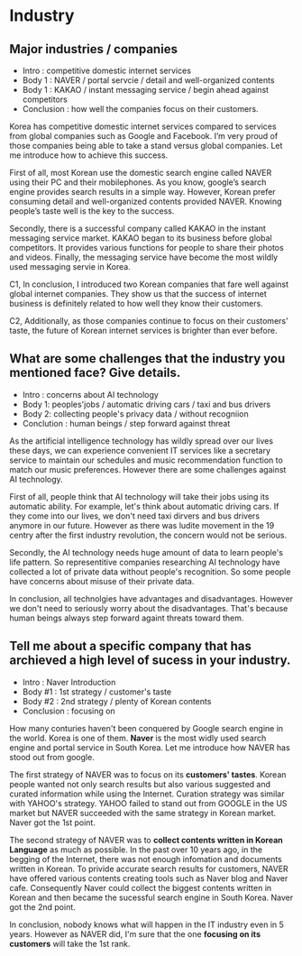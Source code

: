 # Industry

## Major industries / companies

- Intro : competitive domestic internet services
- Body 1 : NAVER / portal servcie / detail and well-organized contents
- Body 1 : KAKAO / instant messaging service / begin ahead against competitors
- Conclusion : how well the companies focus on their customers.

Korea has competitive domestic internet services compared to services from global companies such as Google and Facebook. I’m very proud of those companies being able to take a stand versus global companies. Let me introduce how to achieve this success.

First of all, most Korean use the domestic search engine called NAVER using their PC and their mobilephones. As you know, google’s search engine provides search results in a simple way. However, Korean prefer consuming detail and well-organized contents provided NAVER. Knowing people’s taste well is the key to the success.

Secondly, there is a successful company called KAKAO in the instant messaging service market. KAKAO began to its business before global competitors. It provides various functions for people to share their photos and videos. Finally, the messaging service have become the most wildly used messaging servie in Korea. 

C1, In conclusion, I introduced two Korean companies that fare well against global internet companies. They show us that the success of internet business is definitely related to how well they know their customers.

C2, Additionally, as those companies continue to focus on their customers’ taste, the future of Korean internet services is brighter than ever before.

## What are some challenges that the industry you mentioned face? Give details.

- Intro : concerns about AI technology
- Body 1: peoples'jobs / automatic driving cars / taxi and bus drivers
- Body 2: collecting people's privacy data / without recogniion
- Conclution : human beings / step forward against threat 

As the artificial intelligence technology has wildly spread over our lives these days, we can experience convenient IT services like a secretary service to maintain our schedules and music recommendation function to match our music preferences. However there are some challenges against AI technology.

First of all, people think that AI technology will take their jobs using its automatic ability. For example, let's think about automatic driving cars. If they come into our lives, we don't need taxi dirvers and bus drivers anymore in our future. However as there was ludite movement in the 19 centry after the first industry revolution, the concern would not be serious.

Secondly, the AI technology needs huge amount of data to learn people's life pattern. So representitive companies researching AI technology have collected a lot of private data without people's recognition. So some people have concerns about misuse of their private data.

In conclusion, all technolgies have advantages and disadvantages. However we don't need to seriously worry about the disadvantages. That's because human beings always step forward againt threats toward them.

## Tell me about a specific company that has archieved a high level of sucess in your industry.

- Intro : Naver Introduction
- Body #1 : 1st strategy / customer's taste
- Body #2 : 2nd strategy / plenty of Korean contents
- Conclusion : focusing on  

How many conturies haven't been conquered by Google search engine in the world. Korea is one of them. **Naver** is the most widly used search engine and portal service in South Korea. Let me introduce how NAVER has stood out from google.

The first strategy of NAVER was to focus on its **customers' tastes**. Korean people wanted not only search results but also various suggested and curated information while using the Internet. Curation strategy was similar with YAHOO's strategy. YAHOO failed to stand out from GOOGLE in the US market but NAVER succeeded with the same strategy in Korean market. Naver got the 1st point.

The second strategy of NAVER was to **collect contents written in Korean Language** as much as possible. In the past over 10 years ago, in the begging of the Internet, there was not enough infomation and documents written in Korean. To privide accurate search results for customers, NAVER have offered various contents creating tools such as Naver blog and Naver cafe. Consequently Naver could collect the biggest contents written in Korean and then became the sucessful search engine in South Korea. Naver got the 2nd point.

In conclusion, nobody knows what will happen in the IT industry even in 5 years. However as NAVER did, I'm sure that the one **focusing on its customers** will take the 1st rank.
